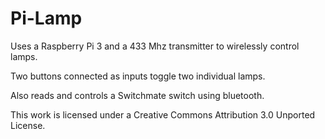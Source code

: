 Pi-Lamp
==========

Uses a Raspberry Pi 3 and a 433 Mhz transmitter to wirelessly control lamps.

Two buttons connected as inputs toggle two individual lamps.

Also reads and controls a Switchmate switch using bluetooth.

This work is licensed under a Creative Commons Attribution 3.0 Unported License.
